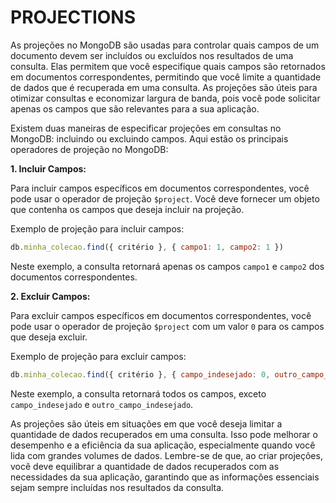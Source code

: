 # PROJECTIONS
As projeções no MongoDB são usadas para controlar quais campos de um documento devem ser incluídos ou excluídos nos resultados de uma consulta. Elas permitem que você especifique quais campos são retornados em documentos correspondentes, permitindo que você limite a quantidade de dados que é recuperada em uma consulta. As projeções são úteis para otimizar consultas e economizar largura de banda, pois você pode solicitar apenas os campos que são relevantes para a sua aplicação.

Existem duas maneiras de especificar projeções em consultas no MongoDB: incluindo ou excluindo campos. Aqui estão os principais operadores de projeção no MongoDB:

**1. Incluir Campos:**

Para incluir campos específicos em documentos correspondentes, você pode usar o operador de projeção `$project`. Você deve fornecer um objeto que contenha os campos que deseja incluir na projeção.

Exemplo de projeção para incluir campos:

```javascript
db.minha_colecao.find({ critério }, { campo1: 1, campo2: 1 })
```

Neste exemplo, a consulta retornará apenas os campos `campo1` e `campo2` dos documentos correspondentes.

**2. Excluir Campos:**

Para excluir campos específicos em documentos correspondentes, você pode usar o operador de projeção `$project` com um valor `0` para os campos que deseja excluir.

Exemplo de projeção para excluir campos:

```javascript
db.minha_colecao.find({ critério }, { campo_indesejado: 0, outro_campo_indesejado: 0 })
```

Neste exemplo, a consulta retornará todos os campos, exceto `campo_indesejado` e `outro_campo_indesejado`.

As projeções são úteis em situações em que você deseja limitar a quantidade de dados recuperados em uma consulta. Isso pode melhorar o desempenho e a eficiência da sua aplicação, especialmente quando você lida com grandes volumes de dados. Lembre-se de que, ao criar projeções, você deve equilibrar a quantidade de dados recuperados com as necessidades da sua aplicação, garantindo que as informações essenciais sejam sempre incluídas nos resultados da consulta.